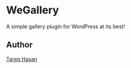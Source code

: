 WeGallery
====================

A simple gallery plugin for WordPress at its best!


## Author
[Tareq Hasan](http://tareq.weDevs.com)